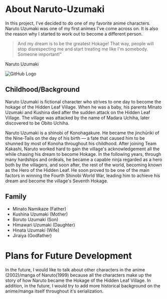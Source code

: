 # About Naruto-Uzumaki

 In this project, I've decided to do one of my favorite anime characters. Naruto Uzumaki was one of my first animes I've come across on. It is also the reason why I started to work out to become a different person. 


> And my dream is to be the greatest Hokage! That way, people will stop disrespecting me and start treating me like I'm somebody. Someone important!"

Naruto Uzumaki 

![GitHub Logo](https://wallpapercave.com/wp/wp2001685.png)




## Childhood/Background

Naruto Uzumaki is fictional character who strives to one day to become the hokage of the Hidden Leaf Village. When he was a baby, his parents Minato Uzumaki and Kushina died after the sudden attack on the Hidden Leaf Village. The village was attacked by the name of Madara Uchiha, later discovered to be Obito Uchiha. 

Naruto Uzumaki is a shinobi of Konohagakure. He became the jinchūriki of the Nine-Tails on the day of his birth — a fate that caused him to be shunned by most of Konoha throughout his childhood. After joining Team Kakashi, Naruto worked hard to gain the village's acknowledgement all the while chasing his dream to become Hokage. In the following years, through many hardships and ordeals, he became a capable ninja regarded as a hero both by the villagers, and soon after, the rest of the world, becoming known as the Hero of the Hidden Leaf. He soon proved to be one of the main factors in winning the Fourth Shinobi World War, leading him to achieve his dream and become the village's Seventh Hokage.


## Family

 - Minato Namikaze (Father)
 - Kushina Uzumaki (Mother)
 - Boruto Uzumaki (Son)
 - Himawari Uzumaki (Daughter)
 - Hinata Uzumaki (Wife)
 - Jiraiya (Godfather) 


# Plans for Future Development
In the future, I would like to talk about other characters in the anime (2002)/manga of Naruto(1999) because all the characters make up the story of how Naruto became the Hokage of the Hidden Leaf Village. In addition, in the future, I would try to add more historical background on the anime/manga itself throughout it's serialization. 

